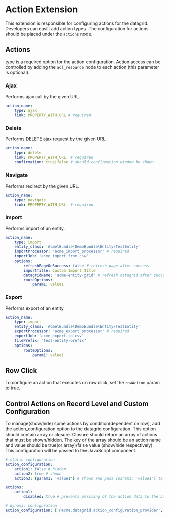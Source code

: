 <a id="customize-datagrids-extensions-action"></a>

# Action Extension

This extension is responsible for configuring actions for the datagrid. Developers can easilt add action types. The configuration for actions should be placed under the `actions` node.

## Actions

type is a required option for the action configuration.
Action access can be controlled by adding the `acl_resource` node to each action (this parameter is optional).

### Ajax

Performs ajax call by the given URL.

```yaml
action_name:
    type: ajax
    link: PROPERTY_WITH_URL # required
```

### Delete

Performs DELETE ajax request by the given URL.

```yaml
action_name:
    type: delete
    link: PROPERTY_WITH_URL  # required
    confirmation: true|false # should confirmation window be shown
```

### Navigate

Performs redirect by the given URL.

```yaml
action_name:
    type: navigate
    link: PROPERTY_WITH_URL  # required
```

### Import

Performs import of an entity.

```yaml
action_name:
    type: import
    entity_class: 'Acme\Bundle\DemoBundle\Entity\TestEntity'
    importProcessor: 'acme_import_processor' # required
    importJob: 'acme_import_from_csv'
    options:
        refreshPageOnSuccess: false # refresh page after success
        importTitle: Custom Import Title
        datagridName: 'acme-entity-grid' # refresh datagrid after success
        routeOptions:
            param1: value1
```

### Export

Performs export of an entity.

```yaml
action_name:
    type: import
    entity_class: 'Acme\Bundle\DemoBundle\Entity\TestEntity'
    exportProcessor: 'acme_export_processor' # required
    exportJob: 'acme_export_to_csv'
    filePrefix: 'test-entity-prefix'
    options:
        routeOptions:
            param1: value1
```

## Row Click

To configure an action that executes on row click, set the `rowAction` param to true.

## Control Actions on Record Level and Custom Configuration

To manage(show/hide) some actions by condition(dependent on row), add the action_configuration option to the datagrid configuration.
This option should contain array or closure. Closure should return an array of actions that must be shown/hidden.
The key of the array should be an action name and value should be true(or array)/false value (show/hide respectively).
This configuration will be passed to the JavaScript component.

```yaml
# static configuration
action_configuration:
    action1: false # hidden
    action2: true # shown
    action3: {param1: 'value1'} # shown and pass {param1: 'value1'} to component

actions:
    action1:
        disabled: true # prevents passiing of the action data to the JavaScript component
```

```yaml
# dynamic configuration
action_configuration: ['@acme.datagrid.action_configuration_provider', 'getActionConfiguration']
```
